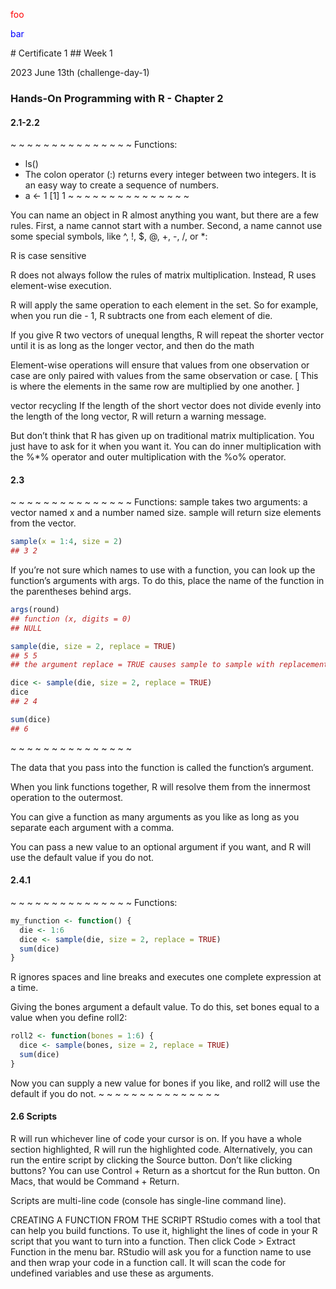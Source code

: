 

<style>
#foo {color: red}
</style>

<p id="foo">foo</p>

<p style="color: blue">bar</p>
# Certificate 1
## Week 1

2023 June 13th (challenge-day-1)
### Hands-On Programming with R - Chapter 2
#### 2.1-2.2
~ ~ ~ ~ ~ ~ ~ ~ ~ ~ ~ ~ ~ ~ ~
Functions:
* ls()
* The colon operator (:) returns every integer between two integers. It is an easy way to create a sequence of numbers.
* a <- 1
[1] 1
~ ~ ~ ~ ~ ~ ~ ~ ~ ~ ~ ~ ~ ~ ~

You can name an object in R almost anything you want, but there are a few rules. First, a name cannot start with a number. Second, a name cannot use some special symbols, like ^, !, $, @, +, -, /, or *:

R is case sensitive

 R does not always follow the rules of matrix multiplication. Instead, R uses element-wise execution.

 R will apply the same operation to each element in the set. So for example, when you run die - 1, R subtracts one from each element of die.

If you give R two vectors of unequal lengths, R will repeat the shorter vector until it is as long as the longer vector, and then do the math

Element-wise operations will ensure that values from one observation or case are only paired with values from the same observation or case.
[ This is where the elements in the same row are multiplied by one another. ]

vector recycling
If the length of the short vector does not divide evenly into the length of the long vector, R will return a warning message.

But don’t think that R has given up on traditional matrix multiplication. You just have to ask for it when you want it. You can do inner multiplication with the %*% operator and outer multiplication with the %o% operator.

#### 2.3
~ ~ ~ ~ ~ ~ ~ ~ ~ ~ ~ ~ ~ ~ ~
Functions:
sample takes two arguments: a vector named x and a number named size. sample will return size elements from the vector.
```R
sample(x = 1:4, size = 2)
## 3 2
```

If you’re not sure which names to use with a function, you can look up the function’s arguments with args. To do this, place the name of the function in the parentheses behind args.
```R
args(round)
## function (x, digits = 0) 
## NULL
```
```R
sample(die, size = 2, replace = TRUE)
## 5 5
## the argument replace = TRUE causes sample to sample with replacement. . Each value has a chance of being selected each time. A sample of size one that is independent of the other values.
```

```R
dice <- sample(die, size = 2, replace = TRUE)
dice
## 2 4

sum(dice)
## 6
```
~ ~ ~ ~ ~ ~ ~ ~ ~ ~ ~ ~ ~ ~ ~
 
The data that you pass into the function is called the function’s argument. 

When you link functions together, R will resolve them from the innermost operation to the outermost. 

You can give a function as many arguments as you like as long as you separate each argument with a comma.

You can pass a new value to an optional argument if you want, and R will use the default value if you do not. 

#### 2.4.1
~ ~ ~ ~ ~ ~ ~ ~ ~ ~ ~ ~ ~ ~ ~
Functions:
```R 
my_function <- function() {
  die <- 1:6
  dice <- sample(die, size = 2, replace = TRUE)
  sum(dice)
}
```

R ignores spaces and line breaks and executes one complete expression at a time.

Giving the bones argument a default value. To do this, set bones equal to a value when you define roll2:

```R
roll2 <- function(bones = 1:6) {
  dice <- sample(bones, size = 2, replace = TRUE)
  sum(dice)
}
```
Now you can supply a new value for bones if you like, and roll2 will use the default if you do not.
~ ~ ~ ~ ~ ~ ~ ~ ~ ~ ~ ~ ~ ~ ~

#### 2.6 Scripts
R will run whichever line of code your cursor is on. If you have a whole section highlighted, R will run the highlighted code. Alternatively, you can run the entire script by clicking the Source button. Don’t like clicking buttons? You can use Control + Return as a shortcut for the Run button. On Macs, that would be Command + Return.

Scripts are multi-line code (console has single-line command line).

CREATING A FUNCTION FROM THE SCRIPT
RStudio comes with a tool that can help you build functions. To use it, highlight the lines of code in your R script that you want to turn into a function. Then click Code > Extract Function in the menu bar. RStudio will ask you for a function name to use and then wrap your code in a function call. It will scan the code for undefined variables and use these as arguments.

